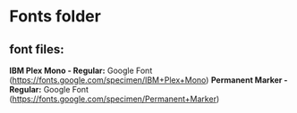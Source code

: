 # Fonts folder

## font files:

**IBM Plex Mono - Regular:**
Google Font (https://fonts.google.com/specimen/IBM+Plex+Mono)
**Permanent Marker - Regular:**
Google Font (https://fonts.google.com/specimen/Permanent+Marker)
